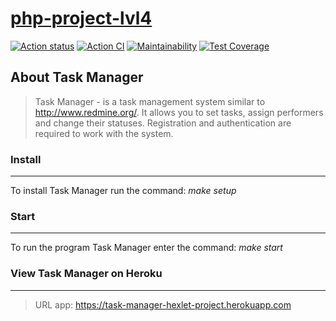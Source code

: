 # [php-project-lvl4](https://task-manager-2022.herokuapp.com/)

[![Action status](https://github.com/T-Grigory/php-project-lvl4/workflows/hexlet-check/badge.svg)](https://github.com/T-Grigory/php-project-lvl4/actions)
[![Action CI](https://github.com/T-Grigory/php-project-lvl4/actions/workflows/phpci.yml/badge.svg)](https://github.com/T-Grigory/php-project-lvl4/actions)
[![Maintainability](https://api.codeclimate.com/v1/badges/306d35eaec0bcab085ab/maintainability)](https://codeclimate.com/github/T-Grigory/php-project-lvl4/maintainability)
[![Test Coverage](https://api.codeclimate.com/v1/badges/306d35eaec0bcab085ab/test_coverage)](https://codeclimate.com/github/T-Grigory/php-project-lvl4/test_coverage)


## About Task Manager
> Task Manager - is a task management system similar to http://www.redmine.org/. 
It allows you to set tasks, assign performers and change their statuses. 
Registration and authentication are required to work with the system.

### Install
***
To install Task Manager run the command: *make setup*

### Start
***
To run the program Task Manager enter the command: *make start*

### View Task Manager on Heroku
***
> URL app: https://task-manager-hexlet-project.herokuapp.com
